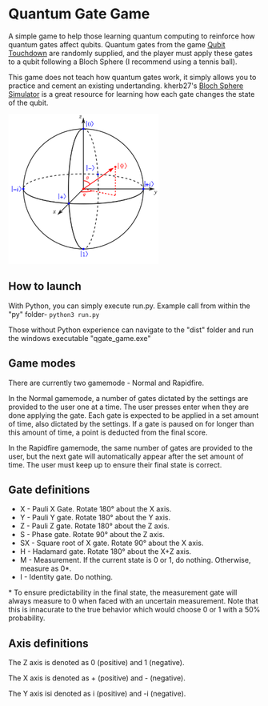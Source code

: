 # Quantum Gate Game
A simple game to help those learning quantum computing to reinforce how quantum gates affect qubits. Quantum gates from the game [Qubit Touchdown](https://www.thegamecrafter.com/games/qubit-touchdown) are randomly supplied, and the player must apply these gates to a qubit following a Bloch Sphere (I recommend using a tennis ball).

This game does not teach how quantum gates work, it simply allows you to practice and cement an existing undertanding. 
kherb27's [Bloch Sphere Simulator](<img src="drawing.jpg" alt="drawing" width="200"/>) is a great resource for learning how each gate changes the state of the qubit.

<img src="images/bloch_sphere.png" alt="bloch_sphere" width="300"/>

## How to launch
With Python, you can simply execute run.py. Example call from within the "py" folder- `python3 run.py` 

Those without Python experience can navigate to the "dist" folder and run the windows executable "qgate_game.exe"

## Game modes
There are currently two gamemode - Normal and Rapidfire.

In the Normal gamemode, a number of gates dictated by the settings are provided to the user one at a time. The user presses enter when they are done applying the gate. Each gate is expected to be applied in a set amount of time, also dictated by the settings. If a gate is paused on for longer than this amount of time, a point is deducted from the final score.

In the Rapidfire gamemode, the same number of gates are provided to the user, but the next gate will automatically appear after the set amount of time. The user must keep up to ensure their final state is correct.

## Gate definitions
- X - Pauli X Gate. Rotate 180° about the X axis.
- Y - Pauli Y gate. Rotate 180° about the Y axis.
- Z - Pauli Z gate. Rotate 180° about the Z axis.
- S - Phase gate. Rotate 90° about the Z axis.
- SX - Square root of X gate. Rotate 90° about the X axis.
- H - Hadamard gate. Rotate 180° about the X+Z axis.
- M - Measurement. If the current state is 0 or 1, do nothing. Otherwise, measure as 0*.
- I - Identity gate. Do nothing.

\* To ensure predictability in the final state, the measurement gate will always measure to 0 when faced with an uncertain measurement. Note that this is innacurate to the true behavior which would choose 0 or 1 with a 50% probability.

## Axis definitions
The Z axis is denoted as 0 (positive) and 1 (negative).

The X axis is denoted as + (positive) and - (negative).

The Y axis isi denoted as i (positive) and -i (negative).

